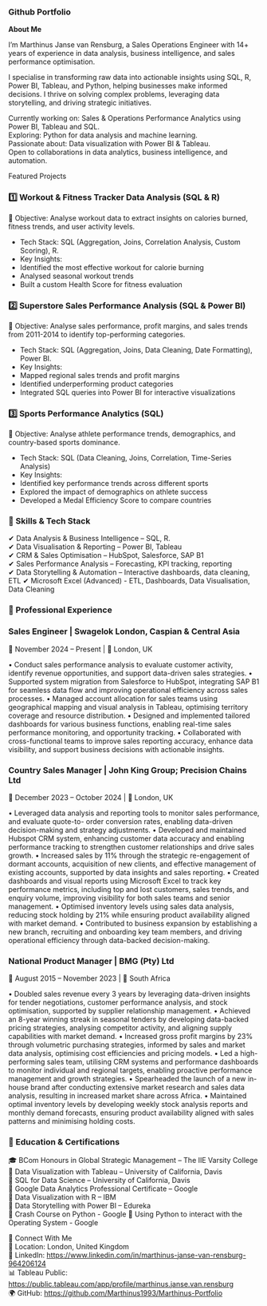### Github Portfolio

**About Me**

I’m Marthinus Janse van Rensburg, a Sales Operations Engineer with 14+ years of experience in data analysis, business intelligence, and sales performance optimisation.

I specialise in transforming raw data into actionable insights using SQL, R, Power BI, Tableau, and Python, helping businesses make informed decisions. I thrive on solving complex problems, leveraging data storytelling, and driving strategic initiatives.

Currently working on: Sales & Operations Performance Analytics using Power BI, Tableau and SQL.  
Exploring: Python for data analysis and machine learning.  
Passionate about: Data visualization with Power BI & Tableau.  
Open to collaborations in data analytics, business intelligence, and automation.

Featured Projects

### 1️⃣ Workout & Fitness Tracker Data Analysis (SQL & R)
📌 Objective: Analyse workout data to extract insights on calories burned, fitness trends, and user activity levels.  
- Tech Stack: SQL (Aggregation, Joins, Correlation Analysis, Custom Scoring), R.  
- Key Insights:  
- Identified the most effective workout for calorie burning  
- Analysed seasonal workout trends  
- Built a custom Health Score for fitness evaluation  

### 2️⃣ Superstore Sales Performance Analysis (SQL & Power BI)  
📌 Objective: Analyse sales performance, profit margins, and sales trends from 2011-2014 to identify top-performing categories.  
- Tech Stack: SQL (Aggregation, Joins, Data Cleaning, Date Formatting), Power BI.  
- Key Insights:  
- Mapped regional sales trends and profit margins  
- Identified underperforming product categories  
- Integrated SQL queries into Power BI for interactive visualizations  

### 3️⃣ Sports Performance Analytics (SQL)  
📌 Objective: Analyse athlete performance trends, demographics, and country-based sports dominance.  
- Tech Stack: SQL (Data Cleaning, Joins, Correlation, Time-Series Analysis)  
- Key Insights:  
- Identified key performance trends across different sports  
- Explored the impact of demographics on athlete success  
- Developed a Medal Efficiency Score to compare countries  

### 📌 Skills & Tech Stack  
✔ Data Analysis & Business Intelligence – SQL, R.  
✔ Data Visualisation & Reporting – Power BI, Tableau  
✔ CRM & Sales Optimisation – HubSpot, Salesforce, SAP B1  
✔ Sales Performance Analysis – Forecasting, KPI tracking, reporting  
✔ Data Storytelling & Automation – Interactive dashboards, data cleaning, ETL
✔ Microsoft Excel (Advanced) - ETL, Dashboards, Data Visualisation, Data Cleaning

### 💼 Professional Experience  

### Sales Engineer | Swagelok London, Caspian & Central Asia
📅 November 2024 – Present | 📍 London, UK  

• Conduct sales performance analysis to evaluate customer activity, identify revenue opportunities,
and support data-driven sales strategies.
• Supported system migration from Salesforce to HubSpot, integrating SAP B1 for seamless data
flow and improving operational efficiency across sales processes.
• Managed account allocation for sales teams using geographical mapping and visual analysis in
Tableau, optimising territory coverage and resource distribution.
• Designed and implemented tailored dashboards for various business functions, enabling real-time
sales performance monitoring, and opportunity tracking.
• Collaborated with cross-functional teams to improve sales reporting accuracy, enhance data
visibility, and support business decisions with actionable insights. 

### Country Sales Manager | John King Group; Precision Chains Ltd
📅 December 2023 – October 2024 | 📍 London, UK

• Leveraged data analysis and reporting tools to monitor sales performance, and evaluate quote-to-
order conversion rates, enabling data-driven decision-making and strategy adjustments.
• Developed and maintained Hubspot CRM system, enhancing customer data accuracy and enabling
performance tracking to strengthen customer relationships and drive sales growth.
• Increased sales by 11% through the strategic re-engagement of dormant accounts, acquisition of
new clients, and effective management of existing accounts, supported by data insights and sales
reporting.
• Created dashboards and visual reports using Microsoft Excel to track key performance metrics,
including top and lost customers, sales trends, and enquiry volume, improving visibility for both
sales teams and senior management.
• Optimised inventory levels using sales data analysis, reducing stock holding by 21% while ensuring
product availability aligned with market demand.
• Contributed to business expansion by establishing a new branch, recruiting and onboarding key
team members, and driving operational efficiency through data-backed decision-making.  

### National Product Manager | BMG (Pty) Ltd
📅 August 2015 – November 2023 | 📍 South Africa

• Doubled sales revenue every 3 years by leveraging data-driven insights for tender negotiations,
customer performance analysis, and stock optimisation, supported by supplier relationship
management.
• Achieved an 8-year winning streak in seasonal tenders by developing data-backed pricing
strategies, analysing competitor activity, and aligning supply capabilities with market demand.
• Increased gross profit margins by 23% through volumetric purchasing strategies, informed by sales
and market data analysis, optimising cost efficiencies and pricing models.
• Led a high-performing sales team, utilising CRM systems and performance dashboards to monitor
individual and regional targets, enabling proactive performance management and growth strategies.
• Spearheaded the launch of a new in-house brand after conducting extensive market research and
sales data analysis, resulting in increased market share across Africa.
• Maintained optimal inventory levels by developing weekly stock analysis reports and monthly
demand forecasts, ensuring product availability aligned with sales patterns and minimising holding
costs.

### 📜 Education & Certifications

🎓 BCom Honours in Global Strategic Management – The IIE Varsity College  
📜 Data Visualization with Tableau – University of California, Davis  
📜 SQL for Data Science – University of California, Davis  
📜 Google Data Analytics Professional Certificate – Google  
📜 Data Visualization with R – IBM  
📜 Data Storytelling with Power BI – Edureka  
📜 Crash Course on Python - Google
📜 Using Python to interact with the Operating System - Google

🔗 Connect With Me  
📍 Location: London, United Kingdom  
🔗 LinkedIn: https://www.linkedin.com/in/marthinus-janse-van-rensburg-964206124  
📊 Tableau Public: https://public.tableau.com/app/profile/marthinus.janse.van.rensburg  
🌍 GitHub: https://github.com/Marthinus1993/Marthinus-Portfolio  
